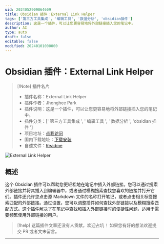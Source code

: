 ```yaml
---
uid: 2024052909064609
title: Obsidian 插件：External Link Helper
tags: ['第三方工具集成', '编辑工具', '数据分析', 'obsidian插件']
description: 这是一个插件，可以让您更容易地将外部链接插入您的笔记中。
author: AI
type: auto
draft: false
editable: false
modified: 20240101000000
---
```


# Obsidian 插件：External Link Helper

> [!Note] 插件名片
> - 插件名称：External Link Helper
> - 插件作者：Jhonghee Park
> - 插件说明：这是一个插件，可以让您更容易地将外部链接插入您的笔记中。
> - 插件分类：[' 第三方工具集成 ', ' 编辑工具 ', ' 数据分析 ', 'obsidian 插件 ']
> - 项目地址：[点我访问](https://github.com/nakalsio/obsidian-danpung)
> - 国内下载地址：[下载安装](https://pkmer.cn/products/plugin/pluginMarket/?obsidian-extlnkhelper-plugin)
> - 自述文件：[Readme](https://ghproxy.net/https://raw.githubusercontent.com/nakalsio/obsidian-danpung/master/README.md)

![External Link Helper](https://cdn.pkmer.cn/covers/obsidian-extlnkhelper-plugin.gif!pkmer)

## 概述

这个 Obsidian 插件可以帮助您更轻松地在笔记中插入外部链接。您可以通过搜索外部链接并将其插入到编辑器中，或者通过模糊搜索查找您喜欢的链接并打开它们。插件还允许您点击源 Markdown 文件的名称打开笔记，或者点击相关标签搜索匹配的外部链接。通过设置，您可以调整插件如何查找外部链接以及模糊搜索匹配方式。这个插件解决了在笔记中查找和插入外部链接时的便捷性问题，适用于需要频繁使用外部链接的用户。

> [!help]
> 这篇插件文章还没有人贡献，欢迎占坑！
> 如果您有好的想法欢迎提交 PR 或者文末留言。

---




